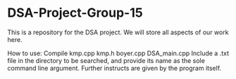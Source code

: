 # DSA-Project-Group-15
This is a repository for the DSA project. We will store all aspects of our work here. 

How to use:
Compile kmp.cpp kmp.h boyer.cpp DSA_main.cpp
Include a .txt file in the directory to be searched, and provide its name as the sole command line argument.
Further instructs are given by the program itself.
